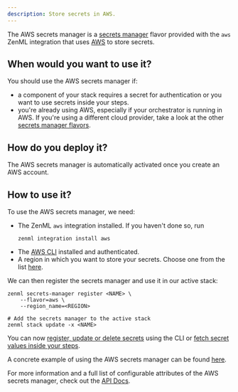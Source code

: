 ```yaml
---
description: Store secrets in AWS.
---
```


The AWS secrets manager is a [secrets manager](./overview.md) flavor provided with
the `aws` ZenML integration that uses [AWS](https://aws.amazon.com/secrets-manager/)
to store secrets.

## When would you want to use it?

You should use the AWS secrets manager if:
* a component of your stack requires a secret for authentication or you want 
to use secrets inside your steps.
* you're already using AWS, especially if your orchestrator is running in AWS.
If you're using a different cloud provider, take a look at the other [secrets manager flavors](./overview.md#secrets-manager-flavors).
## How do you deploy it?

The AWS secrets manager is automatically activated once you create an AWS account.

## How to use it?

To use the AWS secrets manager, we need:
* The ZenML `aws` integration installed. If you haven't done so, run 
    ```shell
    zenml integration install aws
    ```
* The [AWS CLI](https://docs.aws.amazon.com/cli/latest/userguide/getting-started-install.html) installed and authenticated.
* A region in which you want to store your secrets. Choose one from the list [here](https://docs.aws.amazon.com/general/latest/gr/rande.html#regional-endpoints).

We can then register the secrets manager and use it in our active stack:
```shell
zenml secrets-manager register <NAME> \
    --flavor=aws \
    --region_name=<REGION>

# Add the secrets manager to the active stack
zenml stack update -x <NAME>
```

You can now [register, update or delete secrets](./overview.md#in-the-cli) using the CLI or [fetch secret values inside your steps](./overview.md#in-a-zenml-step).

A concrete example of using the AWS secrets manager can be found 
[here](https://github.com/zenml-io/zenml/tree/main/examples/cloud_secrets_manager).

For more information and a full list of configurable attributes of the AWS secrets manager, check out the 
[API Docs](https://apidocs.zenml.io/latest/api_docs/integrations/#zenml.integrations.aws.secrets_managers.aws_secrets_manager.AWSSecretsManager).
